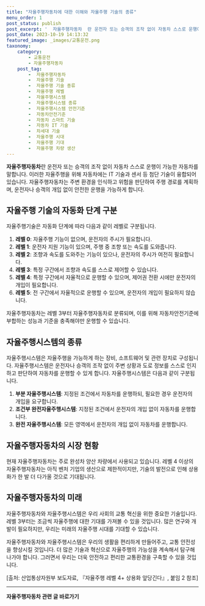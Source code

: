 ```yaml
---
title: "자율주행자동차에 대한 이해와 자율주행 기술의 종류"
menu_order: 1
post_status: publish
post_excerpt: '  자율주행자동차  란 운전자 또는 승객의 조작 없이 자동차 스스로 운행이 가능한 자동차를 말합니다. 이러한 자율주행을 위해 자동차에는 IT 기술과 센서 등 첨단 기술이 융합되어 있습니다. 자율주행자동차는 주변 환경을 인식하고 위험을 판단하여 주행 경로를 계획하며, 운전자나 승객의 개입 없이 안전한 운행을 가능하게 합니다.'
post_date: 2023-10-19 14:13:32
featured_image: _images/교통운전.png
taxonomy:
    category:
        - 교통운전
        - 자율주행자동차
    post_tag:
        -  자율주행자동차
        -  자율주행 기술
        -  자율주행 기술 종류
        -  자율주행 레벨
        -  자율주행시스템
        -  자율주행시스템 종류
        -  자율주행시스템 안전기준
        -  자동차안전기준
        -  자동차 스마트 기술
        -  자동차 IT 기술
        -  차세대 기술
        -  자율주행 시대
        -  자율주행 기대
        -  자율주행 차량 생산
---
```




**자율주행자동차**란 운전자 또는 승객의 조작 없이 자동차 스스로 운행이 가능한 자동차를 말합니다. 이러한 자율주행을 위해 자동차에는 IT 기술과 센서 등 첨단 기술이 융합되어 있습니다. 자율주행자동차는 주변 환경을 인식하고 위험을 판단하여 주행 경로를 계획하며, 운전자나 승객의 개입 없이 안전한 운행을 가능하게 합니다.

## 자율주행 기술의 자동화 단계 구분

자율주행기술은 자동화 단계에 따라 다음과 같이 레벨로 구분됩니다.

1. **레벨 0**: 자율주행 기능이 없으며, 운전자의 주시가 필요합니다.
2. **레벨 1**: 운전자 지원 기능이 있으며, 주행 중 조향 또는 속도를 도와줍니다.
3. **레벨 2**: 조향과 속도를 도와주는 기능이 있으나, 운전자의 주시가 여전히 필요합니다.
4. **레벨 3**: 특정 구간에서 조향과 속도를 스스로 제어할 수 있습니다.
5. **레벨 4**: 특정 구간에서 자율적으로 운행할 수 있으며, 제어권 전환 시에만 운전자의 개입이 필요합니다.
6. **레벨 5**: 전 구간에서 자율적으로 운행할 수 있으며, 운전자의 개입이 필요하지 않습니다.

자율주행자동차는 레벨 3부터 자율주행자동차로 분류되며, 이를 위해 자동차안전기준에 부합하는 성능과 기준을 충족해야만 운행할 수 있습니다.

## 자율주행시스템의 종류

자율주행시스템은 자율주행을 가능하게 하는 장비, 소프트웨어 및 관련 장치로 구성됩니다. 자율주행시스템은 운전자나 승객의 조작 없이 주변 상황과 도로 정보를 스스로 인지하고 판단하여 자동차를 운행할 수 있게 합니다. 자율주행시스템은 다음과 같이 구분됩니다.

1. **부분 자율주행시스템**: 지정된 조건에서 자동차를 운행하되, 필요한 경우 운전자의 개입을 요구합니다.
2. **조건부 완전자율주행시스템**: 지정된 조건에서 운전자의 개입 없이 자동차를 운행합니다.
3. **완전 자율주행시스템**: 모든 영역에서 운전자의 개입 없이 자동차를 운행합니다.

## 자율주행자동차의 시장 현황

현재 자율주행자동차는 주로 완성차 양산 차량에서 사용되고 있습니다. 레벨 4 이상의 자율주행자동차는 아직 벤처 기업의 생산으로 제한적이지만, 기술의 발전으로 인해 상용화가 한 발 더 다가올 것으로 기대됩니다.

## 자율주행자동차의 미래

자율주행자동차와 자율주행시스템은 우리 사회의 교통 혁신을 위한 중요한 기술입니다. 레벨 3부터는 조금씩 자율주행에 대한 기대를 가져볼 수 있을 것입니다. 많은 연구와 개발이 필요하지만, 우리는 미래의 자율주행 시대를 기대할 수 있습니다.

자율주행자동차와 자율주행시스템은 우리의 생활을 편리하게 만들어주고, 교통 안전성을 향상시킬 것입니다. 더 많은 기술과 혁신으로 자율주행의 가능성을 계속해서 탐구해 나가야 합니다. 그러면서 우리는 더욱 안전하고 편리한 교통환경을 구축할 수 있을 것입니다.

[출처: 산업통상자원부 보도자료, 『자율주행 레벨 4+ 상용화 앞당긴다』, 붙임 2 참조]

<!-- wp:separator -->
<hr class="wp-block-separator has-alpha-channel-opacity"/>
<!-- /wp:separator -->

<!-- wp:group {"backgroundColor":"base","layout":{"type":"constrained"}} -->
<div class="wp-block-group has-base-background-color has-background"><!-- wp:paragraph {"align":"center","fontSize":"medium"} -->
<p class="has-text-align-center has-large-font-size"><strong>자율주행자동차 관련 글 바로가기</strong></p>
<!-- /wp:paragraph -->


<!-- wp:latest-posts
{"categories":[{"id":2136,"count":19,"description":"","link":"https://uknowlaw.com/category/%ec%9e%90%ec%9c%a8%ec%a3%bc%ed%96%89%ec%9e%90%eb%8f%99%ec%b0%a8/","name":"자율주행자동차","slug":"자율주행자동차","taxonomy":"category","parent":0,"meta":[],"_links":{"self":[{"href":"https://uknowlaw.com/wp-json/wp/v2/categories/2136"}],"collection":[{"href":"https://uknowlaw.com/wp-json/wp/v2/categories"}],"about":[{"href":"https://uknowlaw.com/wp-json/wp/v2/taxonomies/category"}],"wp:post_type":[{"href":"https://uknowlaw.com/wp-json/wp/v2/posts?categories=2136"}],"curies":[{"name":"wp","href":"https://api.w.org/{rel}","templated":true}]}}],"postsToShow":100,"excerptLength":28,"postLayout":"grid","columns":2,"featuredImageAlign":"left","featuredImageSizeSlug":"large","fontSize":18px} /--></div>
<!-- /wp:group -->